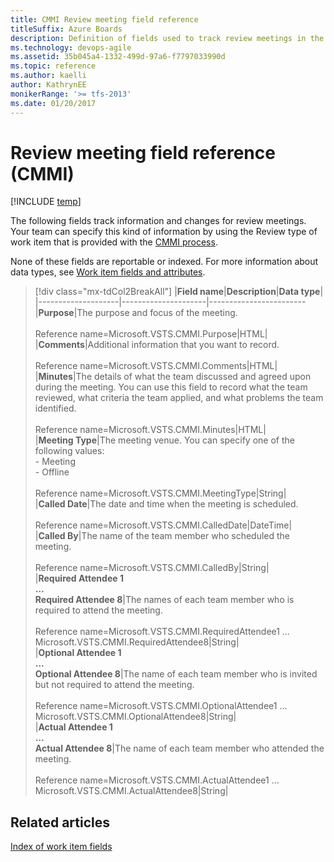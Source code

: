 ```yaml
---
title: CMMI Review meeting field reference 
titleSuffix: Azure Boards
description: Definition of fields used to track review meetings in the CMMI process for Azure Boards, Azure DevOps, & Team Foundation Server
ms.technology: devops-agile
ms.assetid: 35b045a4-1332-499d-97a6-f7797033990d
ms.topic: reference
ms.author: kaelli
author: KathrynEE
monikerRange: '>= tfs-2013'
ms.date: 01/20/2017
---
```


# Review meeting field reference (CMMI)

[!INCLUDE [temp](../../../includes/version-vsts-tfs-all-versions.md)]

The following fields track information and changes for review meetings. Your team can specify this kind of information by using the Review type of work item that is provided with the [CMMI process](../cmmi-process.md).

None of these fields are reportable or indexed. For more information about data types, see [Work item fields and attributes](../../work-item-fields.md).

> [!div class="mx-tdCol2BreakAll"]
> |**Field name**|**Description**|**Data type**|  
> |--------------------|---------------------|------------------------
> |**Purpose**|The purpose and focus of the meeting.<br/><br/>Reference name=Microsoft.VSTS.CMMI.Purpose|HTML|  
> |**Comments**|Additional information that you want to record.<br/><br/>Reference name=Microsoft.VSTS.CMMI.Comments|HTML|  
> |**Minutes**|The details of what the team discussed and agreed upon during the meeting. You can use this field to record what the team reviewed, what criteria the team applied, and what problems the team identified.<br/><br/>Reference name=Microsoft.VSTS.CMMI.Minutes|HTML|  
> |**Meeting Type**|The meeting venue. You can specify one of the following values:<br/>- Meeting<br/>- Offline<br/><br/>Reference name=Microsoft.VSTS.CMMI.MeetingType|String|  
> |**Called Date**|The date and time when the meeting is scheduled.<br/><br/>Reference name=Microsoft.VSTS.CMMI.CalledDate|DateTime|  
> |**Called By**|The name of the team member who scheduled the meeting.<br/><br/>Reference name=Microsoft.VSTS.CMMI.CalledBy|String|  
> |**Required Attendee 1**<br />**&hellip;**<br />**Required Attendee 8**|The names of each team member who is required to attend the meeting.<br/><br/>Reference name=Microsoft.VSTS.CMMI.RequiredAttendee1 &hellip; Microsoft.VSTS.CMMI.RequiredAttendee8|String|  
> |**Optional Attendee 1**<br />**&hellip;**<br />**Optional Attendee 8**|The name of each team member who is invited but not required to attend the meeting.<br/><br/>Reference name=Microsoft.VSTS.CMMI.OptionalAttendee1 &hellip; Microsoft.VSTS.CMMI.OptionalAttendee8|String|  
> |**Actual Attendee 1**<br />**&hellip;**<br />**Actual Attendee 8**|The name of each team member who attended the meeting.<br/><br/>Reference name=Microsoft.VSTS.CMMI.ActualAttendee1 &hellip; Microsoft.VSTS.CMMI.ActualAttendee8|String|

## Related articles

[Index of work item fields](../work-item-field.md)
